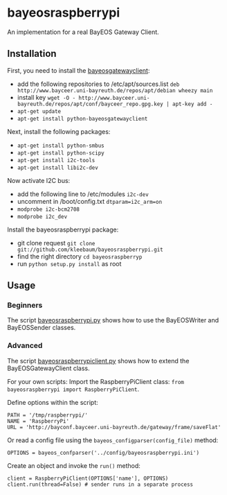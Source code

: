 # bayeosraspberrypi
An implementation for a real BayEOS Gateway Client.

## Installation
First, you need to install the [bayeosgatewayclient](https://github.com/kleebaum/bayeosgatewayclient):
- add the following repositories to /etc/apt/sources.list 
	```deb http://www.bayceer.uni-bayreuth.de/repos/apt/debian wheezy main```
- install key ```wget -O - http://www.bayceer.uni-bayreuth.de/repos/apt/conf/bayceer_repo.gpg.key | apt-key add -```
- ```apt-get update```
- ```apt-get install python-bayeosgatewayclient```

Next, install the following packages:
- ```apt-get install python-smbus```
- ```apt-get install python-scipy```
- ```apt-get install i2c-tools```
- ```apt-get install libi2c-dev```

Now activate I2C bus:
- add the following line to /etc/modules ```i2c-dev```
- uncomment in /boot/config.txt ```dtparam=i2c_arm=on```
- ```modprobe i2c-bcm2708```
- ```modprobe i2c_dev```

Install the bayeosraspberrypi package:
- git clone request ```git clone git://github.com/kleebaum/bayeosraspberrypi.git```
- find the right directory ```cd bayeosraspberryp```
- run ```python setup.py install``` as root

## Usage

### Beginners
The script [bayeosraspberrypi.py](https://github.com/kleebaum/bayeosraspberrypi/blob/master/bayeosraspberrypi/bayeosraspberrypi.py) shows how 
to use the BayEOSWriter and BayEOSSender classes.

### Advanced
The script [bayeosraspberrypiclient.py](https://github.com/kleebaum/bayeosraspberrypi/blob/master/bayeosraspberrypi/bayeosraspberrypiclient.py) shows how 
to extend the BayEOSGatewayClient class.

For your own scripts:
Import the RaspberryPiClient class: ```from bayeosraspberrypi import RaspberryPiClient```.

Define options within the script:
```
PATH = '/tmp/raspberrypi/'
NAME = 'RaspberryPi'
URL = 'http://bayconf.bayceer.uni-bayreuth.de/gateway/frame/saveFlat'
```

Or read a config file using the ```bayeos_configparser(config_file)``` method:
```
OPTIONS = bayeos_confparser('../config/bayeosraspberrypi.ini')
```

Create an object and invoke the ```run()``` method:
```
client = RaspberryPiClient(OPTIONS['name'], OPTIONS)
client.run(thread=False) # sender runs in a separate process 
```